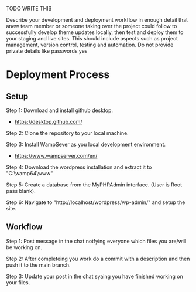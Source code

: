 TODO WRITE THIS

 Describe your development and deployment workflow in enough detail that anew team member or someone 
 taking over the project could follow to successfully develop theme updates locally, then test and deploy them to your 
 staging and live sites. This should include aspects such as project management, version control, testing and automation. 
 Do not provide private details like passwords yes
# Deployment Process
## Setup
Step 1: Download and install github desktop.
- https://desktop.github.com/

Step 2: Clone the repository to your local machine.

Step 3: Install WampSever as you local development environment.
- https://www.wampserver.com/en/

Step 4: Download the wordpress installation and extract it to "C:\wamp64\www"

Step 5: Create a database from the MyPHPAdmin interface. (User is Root pass blank).

Step 6: Navigate to "http://localhost/wordpress/wp-admin/" and setup the site.

## Workflow
Step 1: Post message in the chat notfying everyone which files you are/will be working on.

Step 2: After completeing you work do a commit with a description and then push it to the main branch.

Step 3: Update your post in the chat syaing you have finished working on your files.